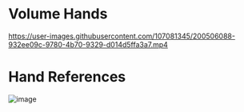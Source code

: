 # Volume Hands
https://user-images.githubusercontent.com/107081345/200506088-932ee09c-9780-4b70-9329-d014d5ffa3a7.mp4

# Hand References
![image](https://user-images.githubusercontent.com/107081345/200494842-5d1da56d-7fdf-4db5-ba55-35769a20d05c.png)

